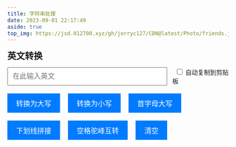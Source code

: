 ```yaml
---
title: 字符串处理
date: 2023-09-01 22:17:49
aside: true
top_img: https://jsd.012700.xyz/gh/jerryc127/CDN@latest/Photo/friends.jpg
---
```


<!DOCTYPE html>
<html lang="en">
  <head>
    <meta charset="UTF-8" />
    <style>
      section {
        position: relative;
      }
      .public_title {
        font-size: 20px;
        font-weight: bold;
        margin-bottom: 12px;
      }
      .input_wrap {
        display: flex;
        justify-content: flex-start;
        align-items: center;
        gap: 12px;
      }
      .button_wrap {
        display: flex;
        justify-content: flex-start;
        flex-wrap: wrap;
        margin-top: 18px;
        gap: 18px;
      }
      .but {
        padding: 10px 20px;
        font-size: 16px;
        background-color: #007bff;
        color: #fff;
        border: none;
        display: flex;
      }
      #textInput {
        width: 400px;
        padding: 10px;
        font-size: 16px;
      }
      #copyCheckbox {
        margin-left: 10px;
      }
      #convertedText {
        font-size: 18px;
        margin-top: 10px;
      }
      #popoverContent {
        position: absolute;
        top: 10px;
        left: 50%;
        background-color: #fff;
        border: 1px solid #ccc;
        padding: 10px;
        box-shadow: 0px 4px 8px rgba(0, 0, 0, 0.3);
      }
      .hidden {
        display: none;
      }
    </style>
  </head>
  <body>
    <section>
      <div class="public_title">英文转换</div>
      <div class="input_wrap">
        <input type="text" id="textInput" placeholder="在此输入英文" />
        <div class="checkbox_wrap">
          <input type="checkbox" id="copyCheckbox" />
          <label for="copyCheckbox">自动复制到剪贴板</label>
        </div>
      </div>
      <div id="popoverContent" class="hidden">This is the Popover content.</div>
      <div class="button_wrap">
        <button class="but upCase">转换为大写</button>
        <button class="but lowerCase">转换为小写</button>
        <button class="but capitalize">首字母大写</button>
        <button class="but underline">下划线拼接</button>
        <button class="but convertHump">空格驼峰互转</button>
        <button class="but empty">清空</button>
      </div>
      <div id="convertedText"></div>
    </section>
    <!-- <script src="/js/public/cache.js" type="module"></script> -->
    <!-- <script src="/js/view/toolbox/string/index.js" type="module"></script> -->
    <script type="module">
      import cache from "/js/public/cache.js";
      import {
        toUpperCase,
        capitalizeWords,
        toConvertHump,
        toLowerCase,
        toUnderline,
        isUnderScored,
        isHexadecimal,
        isRGB,
        hexToRgb,
        rgbToHex,
      } from "/js/public/utils.js";
      console.log(cache, toUpperCase, capitalizeWords);
      // 配置提示信息
      const PROMPT_MESSAGE = [
        {
          className: "underline",
          message: "空格分隔的单词转换成【小写单词】并用'_'拼接起来，可互转",
        },
        {
          className: "convertHump",
          message: "将驼峰格式的单词与通过空格分隔的单词进行互转",
        },
        {
          className: "capitalize",
          message: "支持对空格,'-','_'进行分割的单词转换成首字母大写形式",
        },
      ];
      const listeners = [
        {
          className: "upCase",
          listener: convertText,
        },
        {
          className: "lowerCase",
          listener: lowerCase,
        },
        {
          className: "capitalize",
          listener: capitalized,
        },
        {
          className: "underline",
          listener: underline,
        },
        {
          className: "convertHump",
          listener: convertHump,
        },
        {
          className: "empty",
          listener: empty,
        },
        {
          className: "checkbox_wrap",
          listener: clickCheckbox,
        },
      ];
      const DELIMITERS = [" ", "_", "-"];
      // 获取元素
      const popoverContent = document.getElementById("popoverContent"); //悬浮提示
      const checkboxEl = document.getElementById("copyCheckbox"); // 复选框
      checkboxEl.checked = cache.getItem("isCopy") || false;
      const inputEl = document.getElementById("textInput"); //input输入框
      const convertedTextElement = document.getElementById("convertedText"); //底部提示
      // 绑定事件
      document.addEventListener("DOMContentLoaded", function () {
        // 鼠标移动世界
        PROMPT_MESSAGE.forEach((item) => {
          const popoverButton = document.getElementsByClassName(
            item.className
          )[0];
          popoverButton.addEventListener("mouseover", function () {
            popoverContent.innerText = item.message;
            popoverContent.classList.remove("hidden");
          });
          popoverButton.addEventListener("mouseout", function () {
            popoverContent.classList.add("hidden");
          });
        });
        // 点击事件
        listeners.forEach((item) => {
          const button = document.getElementsByClassName(item.className)[0];
          button.addEventListener("click", item.listener);
        });
      });
      // 转大写
      function convertText() {
        if (validityText()) {
          // 获取输入框中的文本
          const inputText = inputEl.value;
          // 将文本转换为大写
          const convertedText = inputText.toUpperCase();
          // 复选框是否被选中
          const copyToClipboard = checkboxEl.checked;
          // 更新输入框中的文本为大写形式
          inputEl.value = convertedText;
          // 如果复选框被选中，则复制到剪贴板
          if (copyToClipboard) {
            copyTextToClipboard(convertedText);
            convertedTextElement.textContent = `已转换为大写并已复制到剪贴板：${convertedText}`;
          } else {
            convertedTextElement.textContent = `已转换为大写：${convertedText}`;
          }
        }
      }
      // 将文字复制到剪贴板
      function copyTextToClipboard(text) {
        // 创建临时textarea元素
        const textarea = document.createElement("textarea");
        textarea.value = text;
        // 将textarea添加到DOM中
        document.body.appendChild(textarea);
        // 选择文本内容
        textarea.select();
        textarea.setSelectionRange(0, 99999); // 兼容性处理
        // 尝试复制文本到剪贴板
        document.execCommand("copy");
        // 移除临时元素
        document.body.removeChild(textarea);
      }
      // 效验输入的内容
      function validityText() {
        // 获取输入框中的文本
        const inputText = inputEl.value;
        switch (getTypeOfString(inputText)) {
          case -1:
            return true;
            break;
          case 1:
            convertedTextElement.textContent = `输入的纯数字,靓仔`;
            break;
          case 2:
            return true;
            break;
          case 3:
            convertedTextElement.textContent = `别输入汉字啊,靓仔`;
            break;
        }
      }
      //   判断字符串类型
      function getTypeOfString(inputString) {
        if (inputString.trim() === "") {
          return 0; // 空白字符串
        } else if (!isNaN(inputString)) {
          return 1; // 数字
        } else if (inputString.match(/^[a-zA-Z]+$/)) {
          return 2; // 英文字母
        } else if (inputString.match(/^[\u4e00-\u9fa5]+$/)) {
          return 3; // 汉字
        } else {
          return -1; // 未知类型
        }
      }
      // 转小写
      function lowerCase() {
        if (validityText()) {
          // 获取输入框中的文本
          const inputText = inputEl.value;
          const convertedText = toLowerCase(inputText);
          // 复选框是否被选中
          const copyToClipboard = checkboxEl.checked;
          inputEl.value = convertedText;
          // 如果复选框被选中，则复制到剪贴板
          if (copyToClipboard) {
            copyTextToClipboard(convertedText);
            convertedTextElement.textContent = `已转换为小写并已复制到剪贴板：${convertedText}`;
          } else {
            convertedTextElement.textContent = `已转换为小写：${convertedText}`;
          }
        }
      }
      // 首字母大写
      function capitalized() {
        console.log("点击了首字母大写");
        if (validityText()) {
          // 多个单词
          for (let i = 0; i < DELIMITERS.length; i++) {
            const delimiter = DELIMITERS[i];
            if (inputEl.value.indexOf(delimiter) !== -1) {
              // 分隔符采用第一个检测到的
              const convertedText = capitalizeWords(inputEl.value, delimiter);
              const copyToClipboard = checkboxEl.checked;
              inputEl.value = convertedText;
              if (copyToClipboard) {
                copyTextToClipboard(convertedText);
                convertedTextElement.textContent = `已转换为首字母大写并已复制到剪贴板：${convertedText}`;
              } else {
                convertedTextElement.textContent = `已转换为首字母大写：${convertedText}`;
              }
              return;
            }
          }
          // 只有一个单词的情况
          const convertedText = capitalizeWords(inputEl.value);
          const copyToClipboard = checkboxEl.checked;
          inputEl.value = convertedText;
          if (copyToClipboard) {
            copyTextToClipboard(convertedText);
            convertedTextElement.textContent = `已转换为首字母大写并已复制到剪贴板：${convertedText}`;
          } else {
            convertedTextElement.textContent = `已转换为首字母大写：${convertedText}`;
          }
        }
      }
      // 驼峰互转
      function convertHump() {
        console.log("点击了下划线拼接");
        if (validityText()) {
          const convertedText = toConvertHump(inputEl.value);
          const copyToClipboard = checkboxEl.checked;
          inputEl.value = convertedText;
          if (copyToClipboard) {
            copyTextToClipboard(convertedText);
            convertedTextElement.textContent = `已转换并已复制到剪贴板：${convertedText}`;
          } else {
            convertedTextElement.textContent = `已转换：${convertedText}`;
          }
        }
      }
      // 下划线拼接
      function underline() {
        console.log("点击了下划线拼接");
        if (validityText()) {
          let convertedText = null;
          if (isUnderScored(inputEl.value)) {
            // 是由下划线拼接的，改成由空字符串拼接
            convertedText = toUnderline(inputEl.value, "_", " ");
          } else {
            // 不是下划线拼接的，改成下划线拼接
            convertedText = toUnderline(inputEl.value);
          }
          const copyToClipboard = checkboxEl.checked;
          inputEl.value = convertedText;
          if (copyToClipboard) {
            copyTextToClipboard(convertedText);
            convertedTextElement.textContent = `已转换并已复制到剪贴板：${convertedText}`;
          } else {
            convertedTextElement.textContent = `已转换：${convertedText}`;
          }
        }
      }
      // 清空
      function empty() {
        inputEl.value = "";
        convertedTextElement.textContent = "";
      }
      //   点击复选框回调
      function clickCheckbox() {
        console.log("点击了复选框");
        cache.setItem("isCopy", checkboxEl.checked);
      }
    </script>

  </body>
</html>
